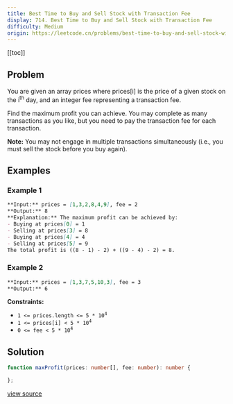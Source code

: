 ```yaml
---
title: Best Time to Buy and Sell Stock with Transaction Fee
display: 714. Best Time to Buy and Sell Stock with Transaction Fee
difficulty: Medium
origin: https://leetcode.cn/problems/best-time-to-buy-and-sell-stock-with-transaction-fee
---
```


[[toc]]

## Problem

You are given an array prices where prices[i] is the price of a given stock on the i<sup>th</sup> day, and an integer fee representing a transaction fee.

Find the maximum profit you can achieve. You may complete as many transactions as you like, but you need to pay the transaction fee for each transaction.

**Note:** You may not engage in multiple transactions simultaneously (i.e., you must sell the stock before you buy again).

## Examples

### Example 1

```md
**Input:** prices = [1,3,2,8,4,9], fee = 2
**Output:** 8
**Explanation:** The maximum profit can be achieved by:
- Buying at prices[0] = 1
- Selling at prices[3] = 8
- Buying at prices[4] = 4
- Selling at prices[5] = 9
The total profit is ((8 - 1) - 2) + ((9 - 4) - 2) = 8.
```

### Example 2

```md
**Input:** prices = [1,3,7,5,10,3], fee = 3
**Output:** 6
```

**Constraints:**

- <code>1 &lt;= prices.length &lt;= 5 * 10<sup>4</sup></code>
- <code>1 &lt;= prices[i] &lt; 5 * 10<sup>4</sup></code>
- <code>0 &lt;= fee &lt; 5 * 10<sup>4</sup></code>

## Solution

```ts
function maxProfit(prices: number[], fee: number): number {

};
```

[view source](https://leetcode.cn/problems/best-time-to-buy-and-sell-stock-with-transaction-fee)
